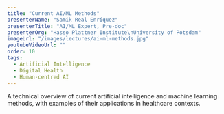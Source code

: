 ```yaml
---
title: "Current AI/ML Methods"
presenterName: "Samik Real Enríquez"
presenterTitle: "AI/ML Expert, Pre-doc"
presenterOrg: "Hasso Plattner Institute\nUniversity of Potsdam"
imageUrl: "/images/lectures/ai-ml-methods.jpg"
youtubeVideoUrl: ""
order: 10
tags:
  - Artificial Intelligence
  - Digital Health
  - Human-centred AI
---
```


A technical overview of current artificial intelligence and machine learning methods, with examples of their applications in healthcare contexts.